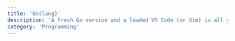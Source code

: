 ```yaml
---
title: 'Go(lang)'
description: 'A fresh Go version and a loaded VS Code (or Vim) is all you need. Starts instantly. No paywall.'
category: 'Programming'
---
```

